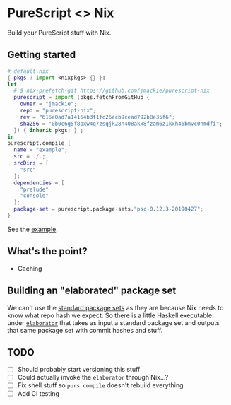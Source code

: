 # PureScript <> Nix

Build your PureScript stuff with Nix.

## Getting started

```nix
# default.nix
{ pkgs ? import <nixpkgs> {} }:
let
  # $ nix-prefetch-git https://github.com/jmackie/purescript-nix
  purescript = import (pkgs.fetchFromGitHub {
    owner = "jmackie";
    repo = "purescript-nix";
    rev = "616e0ad7a14164b3f1fc26ecb9cead792b8e35f6";
    sha256 = "0b0c6g5f8bxw4q7zsqjk28n408akx8fzam6z1kxh46bmvc0hmdfi";
  }) { inherit pkgs; } ;
in
purescript.compile {
  name = "example";
  src = ./.;
  srcDirs = [
    "src"
  ];
  dependencies = [
    "prelude"
    "console"
  ];
  package-set = purescript.package-sets."psc-0.12.3-20190427";
}
```

See the [example](https://github.com/jmackie/purescript-nix/tree/master/example).

## What's the point?

- Caching

## Building an "elaborated" package set

We can't use the [standard package sets](https://github.com/purescript/package-sets)
as they are because Nix needs to know what repo hash we expect. So there is a
little Haskell executable under [`elaborator`](https://github.com/jmackie/purescript-nix/tree/master/elaborator)
that takes as input a standard package set and outputs that same package set
with commit hashes and stuff.

## TODO

- [ ] Should probably start versioning this stuff
- [ ] Could actually invoke the `elaborator` through Nix...?
- [ ] Fix shell stuff so `purs compile` doesn't rebuild everything
- [ ] Add CI testing
